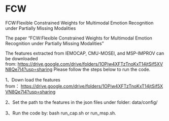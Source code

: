 # FCW
FCW:Flexible Constrained Weights for Multimodal Emotion Recognition under Partially Missing Modalities

The paper “FCW:Flexible Constrained Weights for Multimodal Emotion Recognition under Partially Missing Modalities”

The features extracted from IEMOCAP, CMU-MOSEI, and MSP-IMPROV can be downloaded from: https://drive.google.com/drive/folders/1OPiw4XFTzTnoKxT14jtSif5XVN8Qe7l4?usp=sharing
Please follow the steps below to run the code.

1、Down load the features from： https://drive.google.com/drive/folders/1OPiw4XFTzTnoKxT14jtSif5XVN8Qe7l4?usp=sharing

2、Set the path to the features in the json files under folder: data/config/

3、Run the code by: bash run_cap.sh or run_msp.sh.
